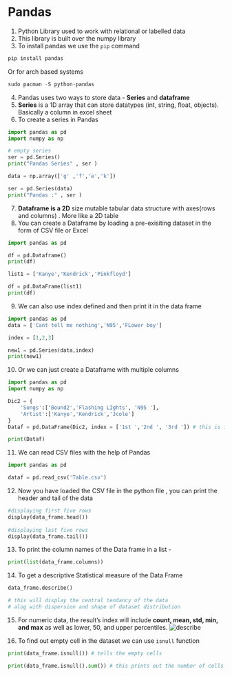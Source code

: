 # Pandas 

1. Python Library used to work with relational or labelled data 
2. This library is built over the numpy library 
3. To install pandas we use the `pip` command 
```python 
pip install pandas
```
Or for arch based systems 
```python
sudo pacman -S python-pandas
```

4. Pandas uses two ways to store data - **Series** and **dataframe** 
5. **Series** is a 1D array that can store datatypes (int, string, float, objects). Basically a column in excel sheet
6. To create a series in Pandas 
```python
import pandas as pd 
import numpy as np

# empty series 
ser = pd.Series()
print("Pandas Series" , ser )

data = np.array(['g' ,'f','e','k'])

ser = pd.Series(data)
print("Pandas :" , ser )
```

7. **Dataframe is a 2D** size mutable tabular data structure with axes(rows and columns) . More like a 2D table 
8. You can create a Dataframe by loading a pre-exisiting dataset in the form of CSV file or Excel 
```python 
import pandas as pd 

df = pd.Dataframe()
print(df)

list1 = ['Kanye','Kendrick','Pinkfloyd']

df = pd.DataFrame(list1)
print(df)
```

9. We can also use index defined and then print it in the data frame 
```python 
import pandas as pd 
data = ['Cant tell me nothing','N95','FLower boy']

index = [1,2,3]

new1 = pd.Series(data,index)
print(new1)
```

10. Or we can just create a Dataframe  with multiple columns 
```python
import pandas as pd
import numpy as np

Dic2 = {
    'Songs':['Bound2','Flashing LIghts', 'N95 '],
    'Artist':['Kanye','Kendrick','Jcole']
}
Dataf = pd.DataFrame(Dic2, index = ['1st ','2nd ', '3rd ']) # this is index that gives out 1nd 2nd 3rd as serial numbers 

print(Dataf)
```

11. We can read CSV files with the help of Pandas 
```python 
import pandas as pd 

dataf = pd.read_csv('Table.csv')
```

12. Now you have loaded the CSV file in the python file , you can print the header and tail of the data 
```python 
#displaying first five rows
display(data_frame.head())
 
#displaying last five rows
display(data_frame.tail())
```

13. To print the column names of the Data frame in a list - 
```python 
print(list(data_frame.columns))
```

14. To get a descriptive Statistical measure of the Data Frame 
```python 
data_frame.describe()

# this will display the central tendancy of the data 
# alog with dispersion and shape of dataset distribution 
```

15. For numeric data, the result’s index will include **count, mean, std, min, and max** as well as lower, 50, and upper percentiles.
![describe](https://media.geeksforgeeks.org/wp-content/uploads/20210414111316/dataframedescribe.png)

16. To find out empty cell in the dataset we can use `isnull` function 
```python 
print(data_frame.isnull()) # tells the empty cells 

print(data_frame.isnull().sum()) # this prints out the number of cells giving out null values 
```